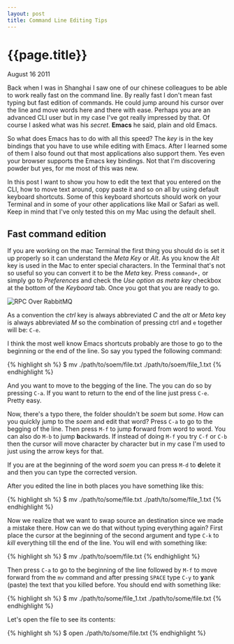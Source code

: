 ```yaml
---
layout: post
title: Command Line Editing Tips
---
```


# {{page.title}} #

<span class="meta">August 16 2011</span>

Back when I was in Shanghai I saw one of our chinese colleagues to be able to work really fast on the command line. By really fast I don't mean fast typing but fast edition of commands. He could jump around his cursor over the line and move words here and there with ease. Perhaps you are an advanced CLI user but in my case I've got really impressed by that. Of course I asked what was his *secret*. **Emacs** he said, plain and old Emacs.

So what does Emacs has to do with all this speed? The _key_ is in the key bindings that you have to use while editing with Emacs. After I learned some of them I also found out that most applications also support them. Yes even your browser supports the Emacs key bindings. Not that I'm discovering powder but yes, for me most of this was new.

In this post I want to show you how to edit the text that you entered on the CLI, how to move text around, copy paste it and so on all by using default keyboard shortcuts. Some of this keyboard shortcuts should work on your Terminal and in some of your other applications like Mail or Safari as well. Keep in mind that I've only tested this on my Mac using the default shell.

## Fast command edition ##

If you are working on the mac Terminal the first thing you should do is set it up properly so it can understand the _Meta Key_ or _Alt_. As you know the _Alt_ key is used in the Mac to enter special characters. In the Terminal that's not so useful so you can convert it to be the _Meta_ key. Press `command+,` or simply go to _Preferences_ and check the _Use option as meta key_ checkbox at the bottom of the _Keyboard_ tab. Once you got that you are ready to go.

![RPC Over RabbitMQ](/images/meta-key.png)

As a convention the _ctrl_ key is always abbreviated _C_ and the _alt_ or _Meta_ key is always abbreviated _M_ so the combination of pressing ctrl and `e` together will be: `C-e`.

I think the most well know Emacs shortcuts probably are those to go to the beginning or the end of the line. So say you typed the following command:

{% highlight sh %}
  $ mv ./path/to/soem/file.txt ./path/to/soem/file_1.txt
{% endhighlight %}

And you want to move to the begging of the line. The you can do so by pressing `C-a`. If you want to return to the end of the line just press `C-e`. Pretty easy.

Now, there's a typo there, the folder shouldn't be _soem_ but _some_. How can you quickly jump to the _soem_ and edit that word? Press `C-a` to go to the begging of the line. Then press `M-f` to jump **f**orward from word to word. You can also do `M-b` to jump **b**ackwards. If instead of doing `M-f` you try `C-f` or `C-b` then the cursor will move character by character but in my case I'm used to just using the arrow keys for that.

If you are at the beginning of the word _soem_ you can press `M-d` to **d**elete it and then you can type the corrected version.

After you edited the line in both places you have something like this:

{% highlight sh %}
  $ mv ./path/to/some/file.txt ./path/to/some/file_1.txt
{% endhighlight %}

Now we realize that we want to swap source an destination since we made a mistake there. How can we do that without typing everything again? First place the cursor at the beginning of the second argument and type `C-k` to _kill_ everything till the end of the line. You will end with something like:

{% highlight sh %}
  $ mv ./path/to/soem/file.txt
{% endhighlight %}

Then press `C-a` to go to the beginning of the line followed by `M-f` to move forward from the `mv` command and after pressing `SPACE` type `C-y` to **y**ank (paste) the text that you killed before. You should end with something like:

{% highlight sh %}
  $ mv ./path/to/some/file_1.txt ./path/to/some/file.txt
{% endhighlight %}

Let's open the file to see its contents:

{% highlight sh %}
  $ open ./path/to/some/file.txt
{% endhighlight %}

